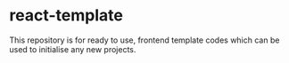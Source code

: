 # react-template
This repository is for ready to use, frontend template codes which can be used to initialise any new projects. 
